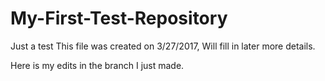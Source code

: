 

# My-First-Test-Repository
Just a test
This file was created on 3/27/2017, Will fill in later more details.


Here is my edits in  the branch I just made.
